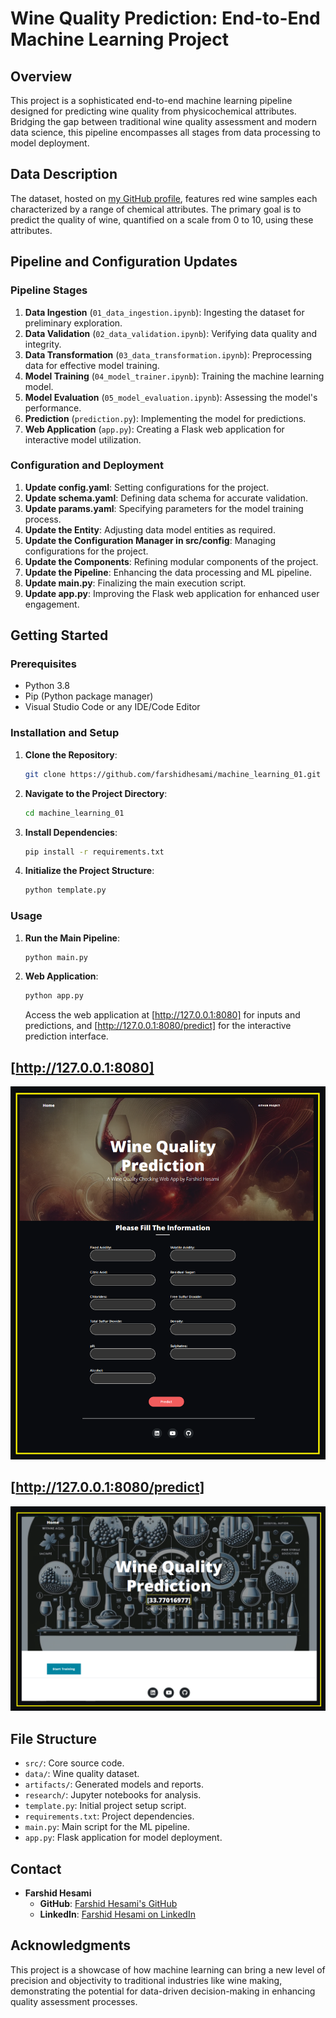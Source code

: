 
# Wine Quality Prediction: End-to-End Machine Learning Project

## Overview
This project is a sophisticated end-to-end machine learning pipeline designed for predicting wine quality from physicochemical attributes. Bridging the gap between traditional wine quality assessment and modern data science, this pipeline encompasses all stages from data processing to model deployment.

## Data Description
The dataset, hosted on [my GitHub profile](https://github.com/farshidhesami/machine_learning_01), features red wine samples each characterized by a range of chemical attributes. The primary goal is to predict the quality of wine, quantified on a scale from 0 to 10, using these attributes.

## Pipeline and Configuration Updates

### Pipeline Stages
1. **Data Ingestion** (`01_data_ingestion.ipynb`): Ingesting the dataset for preliminary exploration.
2. **Data Validation** (`02_data_validation.ipynb`): Verifying data quality and integrity.
3. **Data Transformation** (`03_data_transformation.ipynb`): Preprocessing data for effective model training.
4. **Model Training** (`04_model_trainer.ipynb`): Training the machine learning model.
5. **Model Evaluation** (`05_model_evaluation.ipynb`): Assessing the model's performance.
6. **Prediction** (`prediction.py`): Implementing the model for predictions.
7. **Web Application** (`app.py`): Creating a Flask web application for interactive model utilization.

### Configuration and Deployment
1. **Update config.yaml**: Setting configurations for the project.
2. **Update schema.yaml**: Defining data schema for accurate validation.
3. **Update params.yaml**: Specifying parameters for the model training process.
4. **Update the Entity**: Adjusting data model entities as required.
5. **Update the Configuration Manager in src/config**: Managing configurations for the project.
6. **Update the Components**: Refining modular components of the project.
7. **Update the Pipeline**: Enhancing the data processing and ML pipeline.
8. **Update main.py**: Finalizing the main execution script.
9. **Update app.py**: Improving the Flask web application for enhanced user engagement.

## Getting Started

### Prerequisites
- Python 3.8
- Pip (Python package manager)
- Visual Studio Code or any IDE/Code Editor

### Installation and Setup
1. **Clone the Repository**: 
   ```bash
   git clone https://github.com/farshidhesami/machine_learning_01.git
   ```
2. **Navigate to the Project Directory**:
   ```bash
   cd machine_learning_01
   ```
3. **Install Dependencies**:
   ```bash
   pip install -r requirements.txt
   ```
4. **Initialize the Project Structure**:
   ```bash
   python template.py
   ```

### Usage
1. **Run the Main Pipeline**:
   ```bash
   python main.py
   ```
2. **Web Application**:
   ```bash
   python app.py
   ```
   Access the web application at [http://127.0.0.1:8080] for inputs and predictions, and [http://127.0.0.1:8080/predict] for the interactive prediction interface.

## [http://127.0.0.1:8080]

![alt text](image.png)

## [http://127.0.0.1:8080/predict] 

![alt text](image-1.png)

## File Structure
- `src/`: Core source code.
- `data/`: Wine quality dataset.
- `artifacts/`: Generated models and reports.
- `research/`: Jupyter notebooks for analysis.
- `template.py`: Initial project setup script.
- `requirements.txt`: Project dependencies.
- `main.py`: Main script for the ML pipeline.
- `app.py`: Flask application for model deployment.

## Contact
- **Farshid Hesami**
  - **GitHub**: [Farshid Hesami's GitHub](https://github.com/farshidhesami)
  - **LinkedIn**: [Farshid Hesami on LinkedIn](https://linkedin.com/in/farshidhesami)

## Acknowledgments
This project is a showcase of how machine learning can bring a new level of precision and objectivity to traditional industries like wine making, demonstrating the potential for data-driven decision-making in enhancing quality assessment processes.

